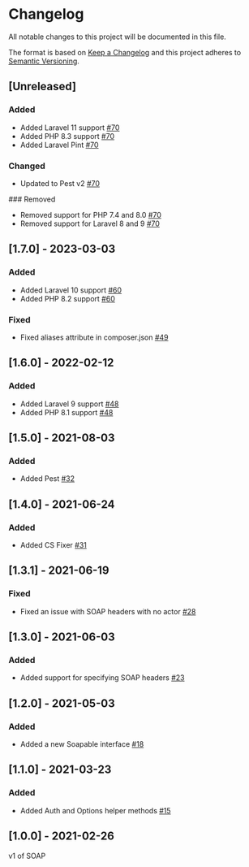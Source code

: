 # Changelog
All notable changes to this project will be documented in this file.

The format is based on [Keep a Changelog](http://keepachangelog.com/) and this project adheres to [Semantic Versioning](http://semver.org/).
## [Unreleased]

### Added
- Added Laravel 11 support [#70](https://github.com/Ricorocks-Digital-Agency/Soap/pull/70)
- Added PHP 8.3 support [#70](https://github.com/Ricorocks-Digital-Agency/Soap/pull/70)
- Added Laravel Pint [#70](https://github.com/Ricorocks-Digital-Agency/Soap/pull/70)

### Changed
- Updated to Pest v2 [#70](https://github.com/Ricorocks-Digital-Agency/Soap/pull/70)

### Removed
- Removed support for PHP 7.4 and 8.0 [#70](https://github.com/Ricorocks-Digital-Agency/Soap/pull/70)
- Removed support for Laravel 8 and 9 [#70](https://github.com/Ricorocks-Digital-Agency/Soap/pull/70)

## [1.7.0] - 2023-03-03
### Added
- Added Laravel 10 support [#60](https://github.com/Ricorocks-Digital-Agency/Soap/pull/60)
- Added PHP 8.2 support [#60](https://github.com/Ricorocks-Digital-Agency/Soap/pull/60)

### Fixed
- Fixed aliases attribute in composer.json [#49](https://github.com/Ricorocks-Digital-Agency/Soap/pull/49)

## [1.6.0] - 2022-02-12
### Added
- Added Laravel 9 support [#48](https://github.com/Ricorocks-Digital-Agency/Soap/pull/48)
- Added PHP 8.1 support [#48](https://github.com/Ricorocks-Digital-Agency/Soap/pull/48)

## [1.5.0] - 2021-08-03
### Added
- Added Pest [#32](https://github.com/Ricorocks-Digital-Agency/Soap/pull/32)

## [1.4.0] - 2021-06-24
### Added
- Added CS Fixer [#31](https://github.com/Ricorocks-Digital-Agency/Soap/pull/31)

## [1.3.1] - 2021-06-19
### Fixed
- Fixed an issue with SOAP headers with no actor [#28](https://github.com/Ricorocks-Digital-Agency/Soap/pull/28)

## [1.3.0] - 2021-06-03
### Added
- Added support for specifying SOAP headers [#23](https://github.com/Ricorocks-Digital-Agency/Soap/pull/23)

## [1.2.0] - 2021-05-03
### Added
- Added a new Soapable interface [#18](https://github.com/Ricorocks-Digital-Agency/Soap/pull/18)

## [1.1.0] - 2021-03-23
### Added
- Added Auth and Options helper methods [#15](https://github.com/Ricorocks-Digital-Agency/Soap/pull/15)

## [1.0.0] - 2021-02-26
v1 of SOAP

